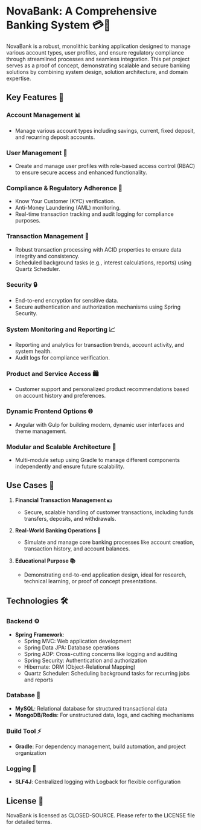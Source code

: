 # NovaBank: A Comprehensive Banking System 💳🏦

NovaBank is a robust, monolithic banking application designed to manage various account types, user profiles, and ensure regulatory compliance through streamlined processes and seamless integration. This pet project serves as a proof of concept, demonstrating scalable and secure banking solutions by combining system design, solution architecture, and domain expertise.

## Key Features 🌟

### Account Management 📊

- Manage various account types including savings, current, fixed deposit, and recurring deposit accounts.

### User Management 👤

- Create and manage user profiles with role-based access control (RBAC) to ensure secure access and enhanced functionality.

### Compliance & Regulatory Adherence 📜

- Know Your Customer (KYC) verification.
- Anti-Money Laundering (AML) monitoring.
- Real-time transaction tracking and audit logging for compliance purposes.

### Transaction Management 💸

- Robust transaction processing with ACID properties to ensure data integrity and consistency.
- Scheduled background tasks (e.g., interest calculations, reports) using Quartz Scheduler.

### Security 🔒

- End-to-end encryption for sensitive data.
- Secure authentication and authorization mechanisms using Spring Security.

### System Monitoring and Reporting 📈

- Reporting and analytics for transaction trends, account activity, and system health.
- Audit logs for compliance verification.

### Product and Service Access 🛍

- Customer support and personalized product recommendations based on account history and preferences.

### Dynamic Frontend Options 🌐

- Angular with Gulp for building modern, dynamic user interfaces and theme management.

### Modular and Scalable Architecture 🔧

- Multi-module setup using Gradle to manage different components independently and ensure future scalability.

## Use Cases 🚀

1. **Financial Transaction Management 💵**
    - Secure, scalable handling of customer transactions, including funds transfers, deposits, and withdrawals.

2. **Real-World Banking Operations 🏦**
    - Simulate and manage core banking processes like account creation, transaction history, and account balances.

3. **Educational Purpose 📚**
    - Demonstrating end-to-end application design, ideal for research, technical learning, or proof of concept presentations.

## Technologies 🛠

### Backend ⚙

- **Spring Framework**:
    - Spring MVC: Web application development
    - Spring Data JPA: Database operations
    - Spring AOP: Cross-cutting concerns like logging and auditing
    - Spring Security: Authentication and authorization
    - Hibernate: ORM (Object-Relational Mapping)
    - Quartz Scheduler: Scheduling background tasks for recurring jobs and reports

### Database 💾

- **MySQL**: Relational database for structured transactional data
- **MongoDB/Redis**: For unstructured data, logs, and caching mechanisms

### Build Tool ⚡

- **Gradle**: For dependency management, build automation, and project organization

### Logging 📝

- **SLF4J**: Centralized logging with Logback for flexible configuration

## License 📝

NovaBank is licensed as CLOSED-SOURCE. Please refer to the LICENSE file for detailed terms.
